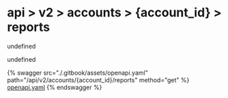 # api > v2 > accounts > {account_id} > reports

undefined

undefined


{% swagger src="./.gitbook/assets/openapi.yaml" path="/api/v2/accounts/{account_id}/reports" method="get" %}
[openapi.yaml](<./.gitbook/assets/openapi.yaml>)
{% endswagger %}